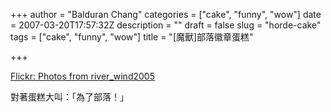 +++
author = "Balduran Chang"
categories = ["cake", "funny", "wow"]
date = 2007-03-20T17:57:32Z
description = ""
draft = false
slug = "horde-cake"
tags = ["cake", "funny", "wow"]
title = "[魔獸]部落徽章蛋糕"

+++


[Flickr: Photos from river_wind2005](http://www.flickr.com/photos/87916288@N00/ "Flickr: Photos from river_wind2005")

對著蛋糕大叫：「為了部落！」

